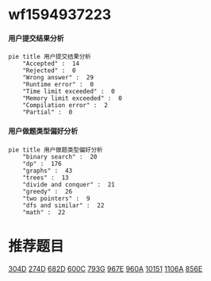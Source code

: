 # wf1594937223

<!-- tabs:start -->



#### **用户提交结果分析**

```mermaid
pie title 用户提交结果分析
    "Accepted" :  14
    "Rejected" :  0
    "Wrong answer" :  29
    "Runtime error" :  0
    "Time limit exceeded" :  0
    "Memory limit exceeded" :  0
    "Compilation error" :  2
    "Partial" :  0
```

#### **用户做题类型偏好分析**

```mermaid
pie title 用户做题类型偏好分析
    "binary search" :  20
    "dp" :  176
    "graphs" :  43
    "trees" :  13
    "divide and conquer" :  21
    "greedy" :  26
    "two pointers" :  9
    "dfs and similar" :  22
    "math" :  22
```



<!-- tabs:end -->
# 推荐题目
[304D](https://codeforces.com/contest/304/problem/D)
[274D](https://codeforces.com/contest/274/problem/D)
[682D](https://codeforces.com/contest/682/problem/D)
[600C](https://codeforces.com/contest/600/problem/C)
[793G](https://codeforces.com/contest/793/problem/G)
[967E](https://codeforces.com/contest/967/problem/E)
[960A](https://codeforces.com/contest/960/problem/A)
[10151](https://codeforces.com/contest/1015/problem/1)
[1106A](https://codeforces.com/contest/1106/problem/A)
[856E](https://codeforces.com/contest/856/problem/E)
